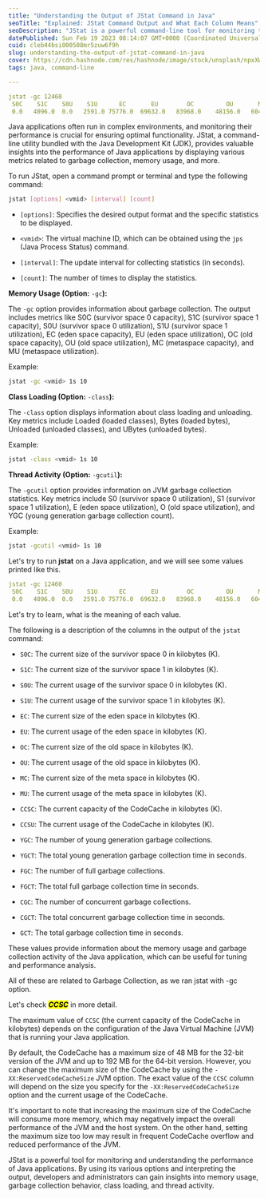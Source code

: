 ```yaml
---
title: "Understanding the Output of JStat Command in Java"
seoTitle: "Explained: JStat Command Output and What Each Column Means"
seoDescription: "JStat is a powerful command-line tool for monitoring the performance of a Java application. But what do all those columns in the JStat output actually mean?"
datePublished: Sun Feb 19 2023 08:14:07 GMT+0000 (Coordinated Universal Time)
cuid: cleb44bsi000508mr5zuw6f9h
slug: understanding-the-output-of-jstat-command-in-java
cover: https://cdn.hashnode.com/res/hashnode/image/stock/unsplash/npxXWgQ33ZQ/upload/fb18b6ff90a4b2bfd8d6da22eaff2fd9.jpeg
tags: java, command-line

---
```


```yaml
jstat -gc 12460
 S0C    S1C    S0U    S1U      EC       EU        OC         OU       MC     MU    CCSC   CCSU   YGC     YGCT    FGC    FGCT     GCT
 0.0   4096.0  0.0   2591.0 75776.0  69632.0   83968.0    48156.0   60416.0 59829.4 8832.0 8565.2     10    0.036   0      0.000    0.036
```

Java applications often run in complex environments, and monitoring their performance is crucial for ensuring optimal functionality. JStat, a command-line utility bundled with the Java Development Kit (JDK), provides valuable insights into the performance of Java applications by displaying various metrics related to garbage collection, memory usage, and more.

To run JStat, open a command prompt or terminal and type the following command:

```bash
jstat [options] <vmid> [interval] [count]
```

* `[options]`: Specifies the desired output format and the specific statistics to be displayed.
    
* `<vmid>`: The virtual machine ID, which can be obtained using the `jps` (Java Process Status) command.
    
* `[interval]`: The update interval for collecting statistics (in seconds).
    
* `[count]`: The number of times to display the statistics.
    

**Memory Usage (Option:** `-gc`**):**

The `-gc` option provides information about garbage collection. The output includes metrics like S0C (survivor space 0 capacity), S1C (survivor space 1 capacity), S0U (survivor space 0 utilization), S1U (survivor space 1 utilization), EC (eden space capacity), EU (eden space utilization), OC (old space capacity), OU (old space utilization), MC (metaspace capacity), and MU (metaspace utilization).

Example:

```bash
jstat -gc <vmid> 1s 10
```

**Class Loading (Option:** `-class`**):**

The `-class` option displays information about class loading and unloading. Key metrics include Loaded (loaded classes), Bytes (loaded bytes), Unloaded (unloaded classes), and UBytes (unloaded bytes).

Example:

```bash
jstat -class <vmid> 1s 10
```

**Thread Activity (Option:** `-gcutil`**):**

The `-gcutil` option provides information on JVM garbage collection statistics. Key metrics include S0 (survivor space 0 utilization), S1 (survivor space 1 utilization), E (eden space utilization), O (old space utilization), and YGC (young generation garbage collection count).

Example:

```bash
jstat -gcutil <vmid> 1s 10
```

Let's try to run **jstat** on a Java application, and we will see some values printed like this.

```yaml
jstat -gc 12460
 S0C    S1C    S0U    S1U      EC       EU        OC         OU       MC     MU    CCSC   CCSU   YGC     YGCT    FGC    FGCT     GCT
 0.0   4096.0  0.0   2591.0 75776.0  69632.0   83968.0    48156.0   60416.0 59829.4 8832.0 8565.2     10    0.036   0      0.000    0.036
```

Let's try to learn, what is the meaning of each value.

The following is a description of the columns in the output of the `jstat` command:

* `S0C`: The current size of the survivor space 0 in kilobytes (K).
    
* `S1C`: The current size of the survivor space 1 in kilobytes (K).
    
* `S0U`: The current usage of the survivor space 0 in kilobytes (K).
    
* `S1U`: The current usage of the survivor space 1 in kilobytes (K).
    
* `EC`: The current size of the eden space in kilobytes (K).
    
* `EU`: The current usage of the eden space in kilobytes (K).
    
* `OC`: The current size of the old space in kilobytes (K).
    
* `OU`: The current usage of the old space in kilobytes (K).
    
* `MC`: The current size of the meta space in kilobytes (K).
    
* `MU`: The current usage of the meta space in kilobytes (K).
    
* `CCSC`: The current capacity of the CodeCache in kilobytes (K).
    
* `CCSU`: The current usage of the CodeCache in kilobytes (K).
    
* `YGC`: The number of young generation garbage collections.
    
* `YGCT`: The total young generation garbage collection time in seconds.
    
* `FGC`: The number of full garbage collections.
    
* `FGCT`: The total full garbage collection time in seconds.
    
* `CGC`: The number of concurrent garbage collections.
    
* `CGCT`: The total concurrent garbage collection time in seconds.
    
* `GCT`: The total garbage collection time in seconds.
    

These values provide information about the memory usage and garbage collection activity of the Java application, which can be useful for tuning and performance analysis.

All of these are related to Garbage Collection, as we ran jstat with -gc option.

Let's check ***<mark>CCSC</mark>*** in more detail.

The maximum value of `CCSC` (the current capacity of the CodeCache in kilobytes) depends on the configuration of the Java Virtual Machine (JVM) that is running your Java application.

By default, the CodeCache has a maximum size of 48 MB for the 32-bit version of the JVM and up to 192 MB for the 64-bit version. However, you can change the maximum size of the CodeCache by using the `-XX:ReservedCodeCacheSize` JVM option. The exact value of the `CCSC` column will depend on the size you specify for the `-XX:ReservedCodeCacheSize` option and the current usage of the CodeCache.

It's important to note that increasing the maximum size of the CodeCache will consume more memory, which may negatively impact the overall performance of the JVM and the host system. On the other hand, setting the maximum size too low may result in frequent CodeCache overflow and reduced performance of the JVM.

JStat is a powerful tool for monitoring and understanding the performance of Java applications. By using its various options and interpreting the output, developers and administrators can gain insights into memory usage, garbage collection behavior, class loading, and thread activity.